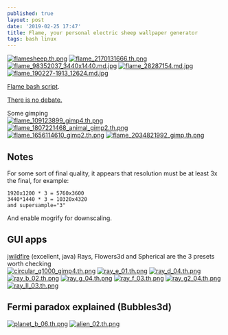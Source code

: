 ```yaml
---
published: true
layout: post
date: '2019-02-25 17:47'
title: Flame, your personal electric sheep wallpaper generator
tags: bash linux
---
```

[![flamesheep.th.png](https://cdn.scrot.moe/images/2019/02/25/flamesheep.th.png)](https://cdn.scrot.moe/images/2019/02/25/flamesheep.png)
[![flame_2170131666.th.png](https://cdn.scrot.moe/images/2019/02/25/flame_2170131666.th.png)](https://scrot.moe/image/at7ua)
[![flame_98352037_3440x1440.md.jpg](https://cdn.scrot.moe/images/2019/02/25/flame_98352037_3440x1440.md.jpg)](https://scrot.moe/image/atCEX)
[![flame_28287154.md.jpg](https://cdn.scrot.moe/images/2019/02/26/flame_28287154.md.jpg)](https://scrot.moe/image/atfIU)
[![flame_190227-1913_12624.md.jpg](https://cdn.scrot.moe/images/2019/03/01/flame_190227-1913_12624.md.jpg)](https://scrot.moe/image/aOyF3)

[Flame bash script](https://raw.githubusercontent.com/brontosaurusrex/stretchbang/master/bin/flame).

[There is no debate.](https://forums.bunsenlabs.org/viewtopic.php?id=5628)

Some gimping  
[![flame_109123899_gimp4.th.png](https://cdn.scrot.moe/images/2019/02/25/flame_109123899_gimp4.th.png)](https://scrot.moe/image/atkU0) [![flame_1807221468_animal_gimp2.th.png](https://cdn.scrot.moe/images/2019/02/25/flame_1807221468_animal_gimp2.th.png)](https://scrot.moe/image/atT6A)
[![flame_1656114610_gimp2.th.png](https://cdn.scrot.moe/images/2019/02/26/flame_1656114610_gimp2.th.png)](https://scrot.moe/image/atR7b) [![flame_2034821992_gimp.th.png](https://cdn.scrot.moe/images/2019/02/26/flame_2034821992_gimp.th.png)](https://scrot.moe/image/atUIL)

## Notes
For some sort of final quality, it appears that resolution must be at least 3x the final, for example: 

    1920x1200 * 3 = 5760x3600
    3440*1440 * 3 = 10320x4320
    and supersample="3"

And enable mogrify for downscaling.

## GUI apps

[jwildfire](http://www.andreas-maschke.com/?page_id=351) (excellent, java) Rays, Flowers3d and Spherical are the 3 presets worth checking  
[![circular_q1000_gimp4.th.png](https://cdn.scrot.moe/images/2019/03/02/circular_q1000_gimp4.th.png)](https://scrot.moe/image/aZgSv)
[![ray_e_01.th.png](https://cdn.scrot.moe/images/2019/03/03/ray_e_01.th.png)](https://scrot.moe/image/aZKYa) [![ray_d_04.th.png](https://cdn.scrot.moe/images/2019/03/03/ray_d_04.th.png)](https://scrot.moe/image/aZzDN) [![ray_b_02.th.png](https://cdn.scrot.moe/images/2019/03/03/ray_b_02.th.png)](https://scrot.moe/image/aZGTX)
[![ray_g_04.th.png](https://cdn.scrot.moe/images/2019/03/03/ray_g_04.th.png)](https://scrot.moe/image/aZD5W) [![ray_f_03.th.png](https://cdn.scrot.moe/images/2019/03/03/ray_f_03.th.png)](https://scrot.moe/image/aZqYZ) [![ray_g2_04.th.png](https://cdn.scrot.moe/images/2019/03/03/ray_g2_04.th.png)](https://scrot.moe/image/aZtE2)
[![ray_II_03.th.png](https://cdn.scrot.moe/images/2019/03/03/ray_II_03.th.png)](https://scrot.moe/image/aZT6Q)

## Fermi paradox explained (Bubbles3d)
[![planet_b_06.th.png](https://cdn.scrot.moe/images/2019/03/03/planet_b_06.th.png)](https://scrot.moe/image/aZobm) [![alien_02.th.png](https://cdn.scrot.moe/images/2019/03/03/alien_02.th.png)](https://scrot.moe/image/aZn7U)
